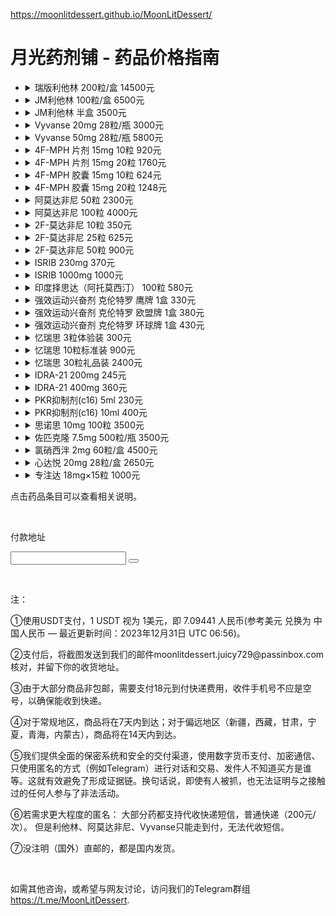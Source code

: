 https://moonlitdessert.github.io/MoonLitDessert/
<body>
    <h1>月光药剂铺 - 药品价格指南</h1>
    <ul>
        <!-- Each list item now contains a details element -->
        <li>
            <details>
                <summary>瑞版利他林 200粒/盒 14500元</summary>
                <p class="product-info">整盒出售，原厂利他林。</p>
            </details>
        </li>
        <li>
            <details>
                <summary>JM利他林 100粒/盒 6500元</summary>
                <p class="product-info">整盒出售，香港制造，相比原厂更划算。</p>
            </details>
        </li>
        <li>
            <details>
                <summary>JM利他林 半盒 3500元</summary>
                <p class="product-info">半盒出售，香港制造，相比原厂更划算。</p>
            </details>
        </li>
        <li>
            <details>
                <summary>Vyvanse 20mg 28粒/瓶 3000元</summary>
                <p class="product-info">国内稀有药品，仅限老客户。需要预订。6瓶起售。</p>
            </details>
        </li>
        <li>
            <details>
                <summary>Vyvanse 50mg 28粒/瓶 5800元</summary>
                <p class="product-info">国内稀有药品，仅限老客户。需要预订。6瓶起售。</p>
            </details>
        </li>
        <li>
            <details>
                <summary>4F-MPH 片剂 15mg 10粒 920元</summary>
                <p class="product-info">欧洲原厂进口，无任何法律风险的哌甲酯类药物。利他林的医学改良品，该药物的设计目的是在利他林基础上，实现更小的副作用与更有效的治疗作用。</p>
                <p class="product-info">效果：显著提升注意力，专注力，动力和耐力。起效迅速，维持8-12小时。耐药缓慢，相比哌甲酯耐药性更低，可长期使用。<img src="https://i.imgur.com/tbThzC8.png" alt="Artistic Representation"></p>
            </details>
        </li>
        <li>
            <details>
                <summary>4F-MPH 片剂 15mg 20粒 1760元</summary>
                <p class="product-info">欧洲原厂进口，无任何法律风险的哌甲酯类药物。利他林的医学改良品，该药物的设计目的是在利他林基础上，实现更小的副作用与更有效的治疗作用。</p>
                <p class="product-info">效果：显著提升注意力，专注力，动力和耐力。起效迅速，维持8-12小时。耐药缓慢，相比哌甲酯耐药性更低，可长期使用。<img src="https://i.imgur.com/tbThzC8.png" alt="Artistic Representation"></p>
            </details>
        </li>
        <li>
            <details>
                <summary>4F-MPH 胶囊 15mg 10粒 624元</summary>
                <p class="product-info">纯品4F-MPH胶囊 国内发货，无任何法律风险的哌甲酯类药物。利他林的医学改良品，该药物的设计目的是在利他林基础上，实现更小的副作用与更有效的治疗作用。</p>
                <p class="product-info">效果：显著提升注意力，专注力，动力和耐力。起效迅速，维持8-12小时。耐药缓慢，相比哌甲酯耐药性更低，可长期使用。<img src="https://i.imgur.com/tbThzC8.png" alt="Artistic Representation"></p>
            </details>
        </li>
        <li>
            <details>
                <summary>4F-MPH 胶囊 15mg 20粒 1248元</summary>
                <p class="product-info">纯品4F-MPH胶囊 国内发货，无任何法律风险的哌甲酯类药物。利他林的医学改良品，该药物的设计目的是在利他林基础上，实现更小的副作用与更有效的治疗作用。</p>
                <p class="product-info">效果：显著提升注意力，专注力，动力和耐力。起效迅速，维持8-12小时。耐药缓慢，相比哌甲酯耐药性更低，可长期使用。<img src="https://i.imgur.com/tbThzC8.png" alt="Artistic Representation"></p>
            </details>
        </li>
        <li>
            <details>
                <summary>阿莫达非尼 50粒 2300元</summary>
                <p class="product-info">阿莫达非尼 国内现货。阿莫达非尼是外消旋的药物莫达非尼中具有活性成分的的(−)-(R)-对映异构物，在2007年6月15日被FDA批准使用到临床上；通俗来讲阿莫达非尼是由莫达非尼提炼而来，作为一种中枢兴奋剂，副作用更小。</p>
                <p class="product-info">由于其强大的觉醒作用和12小时+的药效时长，该药被主要用来治疗嗜睡症。莫达非尼也在适应症外被广泛使用，作为一种认知增强剂。本品具有较大的安全性，对血压和心率无影响，无活动增多、耐受性或反弹性思睡等不良反应，也无潜在的成瘾性，是可以长时间广泛使用的有效的觉醒药物。</p>
            </details>
        </li>
        <li>
            <details>
                <summary>阿莫达非尼 100粒 4000元</summary>
                <p class="product-info">阿莫达非尼 国内现货。阿莫达非尼是外消旋的药物莫达非尼中具有活性成分的的(−)-(R)-对映异构物，在2007年6月15日被FDA批准使用到临床上；通俗来讲阿莫达非尼是由莫达非尼提炼而来，作为一种中枢兴奋剂，副作用更小。</p>
                <p class="product-info">由于其强大的觉醒作用和12小时+的药效时长，该药被主要用来治疗嗜睡症。莫达非尼也在适应症外被广泛使用，作为一种认知增强剂。本品具有较大的安全性，对血压和心率无影响，无活动增多、耐受性或反弹性思睡等不良反应，也无潜在的成瘾性，是可以长时间广泛使用的有效的觉醒药物。</p>
            </details>
        </li>
        <li>
            <details>
                <summary>2F-莫达非尼 10粒 350元</summary>
                <p class="product-info">2F-莫达非尼：完全合法的阿莫达非尼。是目前效果最好的合法类莫达菲尼药物，因成本高昂而比较少见。它是莫达非尼的常见替代品，具有增强认知能力、驱逐脑雾、长时间清醒专注的效果。</p>
            </details>
        </li>
        <li>
            <details>
                <summary>2F-莫达非尼 25粒 625元</summary>
                <p class="product-info">提供与10粒装相同的效果，但以更经济的价格提供更多数量，适合需要频繁使用的用户。</p>
            </details>
        </li>
        <li>
            <details>
                <summary>2F-莫达非尼 50粒 900元</summary>
                <p class="product-info">为了满足长期使用者的需求，这一大容量包装是最划算的选择。</p>
            </details>
        </li>
        <li>
            <details>
                <summary>ISRIB 230mg 370元</summary>
                <p class="product-info">ISRIB，磷酸化eIF2α的isrib，被称为eIF2a激活剂，参与记忆形成。主观感觉变化包括饥饿感提升、情绪提升与波动变小、时间感觉减慢、疲劳感减轻。在认知方面，能减少抑郁情绪的生成、增加阅读速度、提升理解能力、减少重复记忆的次数、提高专注度。副作用主要表现为GCN2上调导致的饥饿感增强。推荐剂量为15-30mg。</p>
            </details>
        </li>
        <li>
            <details>
                <summary>ISRIB 1000mg 1000元</summary>
                <p class="product-info">更大剂量的ISRIB提供了相同的效果，适用于长期使用的用户。它同样参与记忆形成，并带来类似的主观感觉和认知变化，推荐剂量依旧为15-30mg。</p>
            </details>
        </li>
        <li>
            <details>
                <summary>印度择思达（阿托莫西汀） 100粒 580元</summary>
                <p class="product-info">阿托莫西汀用于提升注意力和专注力，本产品为印度版本，以优惠价格提供。注意：不在福建、云南、广东发货。</p>
            </details>
        </li>
        <li>
            <details>
                <summary>强效运动兴奋剂 克伦特罗 鹰牌 1盒 330元</summary>
                <p class="product-info">克伦特罗是一种拟肾上腺素药，主要用于刺激NE-β2受体，导致体温上升、代谢增强、精神亢奋。它能缩短热身时间，提高训练效率，并加强代谢强度，加速卡路里燃烧。</p>
                <p class="product-info">此药物本身用于治疗哮喘，可扩张呼吸道，增大肺活量并增加血液输氧能力。注意：运动员慎用，为「大型赛事严查药」。</p>
            </details>
        </li>
        <li>
            <details>
                <summary>强效运动兴奋剂 克伦特罗 欧盟牌 1盒 380元</summary>
                <p class="product-info">欧盟牌克伦特罗提供更高标准的质量，适用于需要增强燃脂效果的健身爱好者。常与其他药物如甲状腺激素和T3搭配使用，以提高热效应和代谢效应。</p>
                <p class="product-info">在使用生长激素治疗时，也常搭配克伦特罗和甲状腺素，这可以提高治疗中的产热效应和代谢效应。</p>
            </details>
        </li>
        <li>
            <details>
                <summary>强效运动兴奋剂 克伦特罗 环球牌 1盒 430元</summary>
                <p class="product-info">环球牌克伦特罗，以最高标准的产品质量和效果为标准，适合对产品品质和效果有极高要求的用户。</p>
            </details>
        </li>
        <li>
            <details>
                <summary>忆瑞思 3粒体验装 300元</summary>
                <p class="product-info">忆瑞思，一款专注于治疗认知损伤的药物，能逆转衰老，激活海马体细胞的再生，促进长期记忆的形成。提升工作记忆，扩展思维的工作台，活化脑细胞，显著提升创造力。</p>
                <p class="product-info">在研究中，忆瑞思能在3天内根治大脑外伤造成的认知损伤。副作用极低，极少数人可能过度活跃。</p>
            </details>
        </li>
        <li>
            <details>
                <summary>忆瑞思 10粒标准装 900元</summary>
                <p class="product-info">同忆瑞思3粒体验装效果，但提供更多数量，适合需要长期使用的用户。</p>
            </details>
        </li>
        <li>
            <details>
                <summary>忆瑞思 30粒礼品装 2400元</summary>
                <p class="product-info">最大容量的忆瑞思包装，适合作为礼物或长期使用。</p>
            </details>
        </li>
        <li>
            <details>
                <summary>IDRA-21 200mg 245元</summary>
                <p class="product-info">IDRA-21，一种增强学习速度和记忆力的药物。提升神经可塑性，消除脑雾，降低外语陌生感。可能导致时间感知变慢，环境感觉陌生。</p>
            </details>
        </li>
        <li>
            <details>
                <summary>IDRA-21 400mg 360元</summary>
                <p class="product-info">与200mg包装相同效果的IDRA-21，但以更大容量和更优惠的价格提供。</p>
            </details>  
        </li>
        <li>
            <details>
                <summary>PKR抑制剂(c16) 5ml 230元</summary>
                <p class="product-info">PKR抑制剂(c16)，用于提升学习能力和记忆力，通过干扰素-γ介导的去抑制促进网络兴奋性和增强认知能力。在实验中显示，缺乏PKR的小鼠学习效率显著提升。</p>
            </details>
        </li>
        <li>
            <details>
                <summary>PKR抑制剂(c16) 10ml 400元</summary>
                <p class="product-info">更大容量的PKR抑制剂，适合长期使用，提供持续的认知能力提升。</p>
            </details>
        </li>
        <li>
            <details>
                <summary>思诺思 10mg 100粒 3500元</summary>
                <p class="product-info">思诺思（Modafinil），一种高效的唤醒剂，用于管理过度嗜睡症状，尤其在治疗阻塞性睡眠呼吸暂停和纳尔科勒普症中效果显著。通过刺激多巴胺和去甲肾上腺素传递系统，显著提升警觉性、改善记忆和增强认知功能，特别适合需要长时间集中精力的职业人士和学生。</p>
            </details>
        </li>
        <li>
            <details>
                <summary>佐匹克隆 7.5mg 500粒/瓶 3500元</summary>
                <p class="product-info">佐匹克隆（Zopiclone），作为一种速效催眠药，主要应用于治疗短期失眠。通过增强GABA受体活性快速诱导睡眠，帮助患者维持整晚的深层睡眠，改善次日精神状态，适用于经历生活压力和工作负担的成年人。
                    <img src="https://i.imgur.com/lxL7OKh.jpeg" alt="Artistic Representation"></p>
            </details>
        </li>
        <li>
            <details>
                <summary>氯硝西泮 2mg 60粒/盒 4500元</summary>
                <p class="product-info">氯硝西泮（Clonazepam），一种苯二氮卓类镇静剂，广泛用于治疗癫痫和控制惊恐障碍。通过提高大脑中GABA的效果降低神经活动，减少发作频率，同时缓解急性焦虑，帮助患者在高压环境下保持镇静。</p>
            </details>
        </li>
        <li>
            <details>
                <summary>心达悦 20mg 28粒/盒 2650元</summary>
                <p class="product-info">心达悦（Escitalopram），一种SSRI类抗抑郁药，专用于处理重度抑郁症和广泛性焦虑症。通过增加大脑血清素浓度，有效改善情绪，降低焦虑和抑郁症状，适合寻求情绪改善和日常功能恢复的患者。</p>
            </details>
        </li>
        <li>
            <details>
                <summary>专注达 18mg×15粒 1000元</summary>
                <p class="product-info">专注达（Concerta），一种中枢神经兴奋剂。常用于治疗注意力缺陷多动障碍（ADHD）。它能有效提升专注力和集中度，减少分心情况，特别适用于需要改善注意力和自我控制的患者。此药物适用于长期治疗计划，有助于提高日常生活和学习的质量。</p>
            </details>
        </li>
    </ul>
    <p class="important-note">点击药品条目可以查看相关说明。<p>&nbsp;</p></p>
    <p class="important-note">付款地址</p>
    <!-- 添加显示二维码和地址的区域 -->
    <div id="payment-info" style="display: none;">
        <img id="qr-code" src="https://github.com/MoonLitDessert/MoonLitDessert/blob/main/USDT_TRC20.jpg?raw=true" alt="USDT Payment QR Code">
        <p id="wallet-address">TBYTqZaXAbQH6wrTHdZErw5dQqGYPAYJVU</p> <button onclick="copyWalletAddress()"></button>
    </div>
    <div id="currency-converter">
        <input type="number" id="rmb-input" placeholder="">
        <button onclick="convertCurrency()"></button>
        <p id="usdt-output"></p>
    </div>
    <p>&nbsp;</p>
    <p class="important-note">注：</p>
<p class="important-note">①使用USDT支付，1 USDT 视为 1美元，即 7.09441 人民币(参考美元 兑换为 中国人民币 — 最近更新时间：2023年12月31日 UTC 06:56)。</p>
<!-- 添加的注释信息 -->
<p class="important-note">②支付后，将截图发送到我们的邮件moonlitdessert.juicy729@passinbox.com核对，并留下你的收货地址。</p>
<p class="important-note">③由于大部分商品非包邮，需要支付18元到付快递费用，收件手机号不应是空号，以确保能收到快递。</p>
<p class="important-note">④对于常规地区，商品将在7天内到达；对于偏远地区（新疆，西藏，甘肃，宁夏，青海，内蒙古），商品将在14天内到达。</p>
<p class="important-note">⑤我们提供全面的保密系统和安全的交付渠道，使用数字货币支付、加密通信、只使用匿名的方式（例如Telegram）进行对话和交易、发件人不知道买方是谁等。这就有效避免了形成证据链。换句话说，即使有人被抓，也无法证明与之接触过的任何人参与了非法活动。</p>
<p class="important-note">⑥若需求更大程度的匿名：
    大部分药都支持代收快递短信，普通快递（200元/次）。
    但是利他林、阿莫达非尼、Vyvanse只能走到付，无法代收短信。</p>
<p class="important-note">⑦没注明（国外）直邮的，都是国内发货。</p>
<p>&nbsp;</p><p class="important-note">如需其他咨询，或希望与网友讨论，访问我们的Telegram群组<a href="https://t.me/MoonLitDessert" target="_blank">https://t.me/MoonLitDessert</a>.</p>
<p class="important-note"><!-- 待添加内容 --></p>
